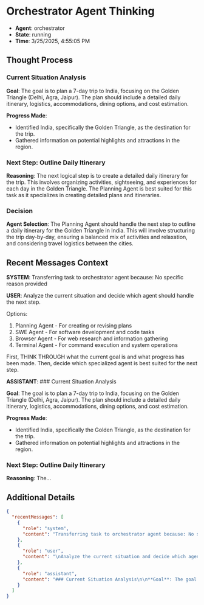 # Orchestrator Agent Thinking

- **Agent**: orchestrator
- **State**: running
- **Time**: 3/25/2025, 4:55:05 PM

## Thought Process

### Current Situation Analysis

**Goal**: The goal is to plan a 7-day trip to India, focusing on the Golden Triangle (Delhi, Agra, Jaipur). The plan should include a detailed daily itinerary, logistics, accommodations, dining options, and cost estimation.

**Progress Made**:
- Identified India, specifically the Golden Triangle, as the destination for the trip.
- Gathered information on potential highlights and attractions in the region.

### Next Step: Outline Daily Itinerary

**Reasoning**: The next logical step is to create a detailed daily itinerary for the trip. This involves organizing activities, sightseeing, and experiences for each day in the Golden Triangle. The Planning Agent is best suited for this task as it specializes in creating detailed plans and itineraries.

### Decision

**Agent Selection**: The Planning Agent should handle the next step to outline a daily itinerary for the Golden Triangle in India. This will involve structuring the trip day-by-day, ensuring a balanced mix of activities and relaxation, and considering travel logistics between the cities.

## Recent Messages Context

**SYSTEM**: Transferring task to orchestrator agent because: No specific reason provided

**USER**: 
Analyze the current situation and decide which agent should handle the next step.

Options:
1. Planning Agent - For creating or revising plans
2. SWE Agent - For software development and code tasks
3. Browser Agent - For web research and information gathering
4. Terminal Agent - For command execution and system operations

First, THINK THROUGH what the current goal is and what progress has been made.
Then, decide which specialized agent is best suited for the next step.


**ASSISTANT**: ### Current Situation Analysis

**Goal**: The goal is to plan a 7-day trip to India, focusing on the Golden Triangle (Delhi, Agra, Jaipur). The plan should include a detailed daily itinerary, logistics, accommodations, dining options, and cost estimation.

**Progress Made**:
- Identified India, specifically the Golden Triangle, as the destination for the trip.
- Gathered information on potential highlights and attractions in the region.

### Next Step: Outline Daily Itinerary

**Reasoning**: The...

## Additional Details

```json
{
  "recentMessages": [
    {
      "role": "system",
      "content": "Transferring task to orchestrator agent because: No specific reason provided"
    },
    {
      "role": "user",
      "content": "\nAnalyze the current situation and decide which agent should handle the next step.\n\nOptions:\n1. Planning Agent - For creating or revising plans\n2. SWE Agent - For software development and code tasks\n3. Browser Agent - For web research and information gathering\n4. Terminal Agent - For command execution and system operations\n\nFirst, THINK THROUGH what the current goal is and what progress has been made.\nThen, decide which specialized agent is best suited for the next step.\n"
    },
    {
      "role": "assistant",
      "content": "### Current Situation Analysis\n\n**Goal**: The goal is to plan a 7-day trip to India, focusing on the Golden Triangle (Delhi, Agra, Jaipur). The plan should include a detailed daily itinerary, logistics, accommodations, dining options, and cost estimation.\n\n**Progress Made**:\n- Identified India, specifically the Golden Triangle, as the destination for the trip.\n- Gathered information on potential highlights and attractions in the region.\n\n### Next Step: Outline Daily Itinerary\n\n**Reasoning**: The..."
    }
  ]
}
```

